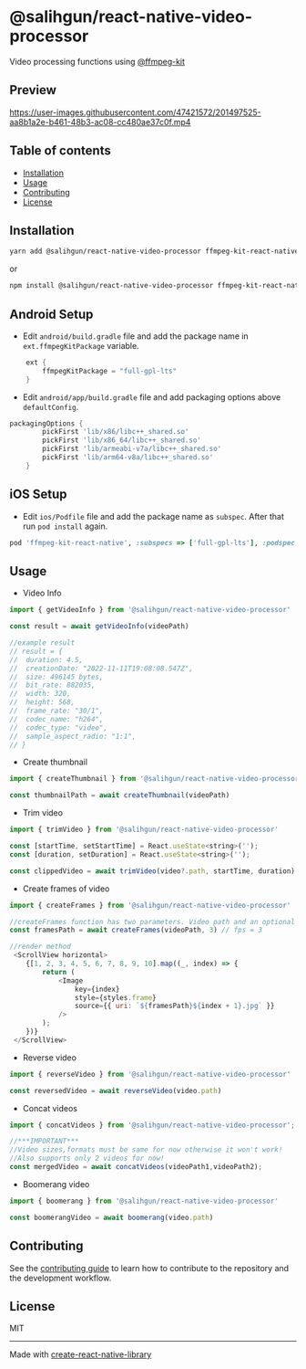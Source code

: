 # @salihgun/react-native-video-processor

Video processing functions using [@ffmpeg-kit](https://github.com/arthenica/ffmpeg-kit)

## Preview

https://user-images.githubusercontent.com/47421572/201497525-aa8b1a2e-b461-48b3-ac08-cc480ae37c0f.mp4

## Table of contents

- [Installation](#installation)
- [Usage](#usage)
- [Contributing](#contributing)
- [License](#license)

## Installation

```sh
yarn add @salihgun/react-native-video-processor ffmpeg-kit-react-native
```

or

```sh
npm install @salihgun/react-native-video-processor ffmpeg-kit-react-native
```

## Android Setup

- Edit `android/build.gradle` file and add the package name in `ext.ffmpegKitPackage` variable.

```gradle
    ext {
        ffmpegKitPackage = "full-gpl-lts"
    }
```

- Edit `android/app/build.gradle` file and add packaging options above `defaultConfig`.

```gradle
packagingOptions {
        pickFirst 'lib/x86/libc++_shared.so'
        pickFirst 'lib/x86_64/libc++_shared.so'
        pickFirst 'lib/armeabi-v7a/libc++_shared.so'
        pickFirst 'lib/arm64-v8a/libc++_shared.so'
    }
```

## iOS Setup

- Edit `ios/Podfile` file and add the package name as `subspec`. After that run `pod install` again.

```ruby
pod 'ffmpeg-kit-react-native', :subspecs => ['full-gpl-lts'], :podspec => '../node_modules/ffmpeg-kit-react-native/ffmpeg-kit-react-native.podspec'
```

## Usage

- Video Info

```js
import { getVideoInfo } from '@salihgun/react-native-video-processor'

const result = await getVideoInfo(videoPath)

//example result
// result = {
//  duration: 4.5,
//  creationDate: "2022-11-11T19:08:08.547Z",
//  size: 496145 bytes,
//  bit_rate: 882035,
//  width: 320,
//  height: 568,
//  frame_rate: "30/1",
//  codec_name: "h264",
//  codec_type: "video",
//  sample_aspect_radio: "1:1",
// }
```

- Create thumbnail

```js
import { createThumbnail } from '@salihgun/react-native-video-processor'

const thumbnailPath = await createThumbnail(videoPath)
```

- Trim video

```js
import { trimVideo } from '@salihgun/react-native-video-processor'

const [startTime, setStartTime] = React.useState<string>('');
const [duration, setDuration] = React.useState<string>('');

const clippedVideo = await trimVideo(video?.path, startTime, duration)
```

- Create frames of video

```js
import { createFrames } from '@salihgun/react-native-video-processor'

//createFrames function has two parameters. Video path and an optional fps value which is default 1
const framesPath = await createFrames(videoPath, 3) // fps = 3

//render method
 <ScrollView horizontal>
    {[1, 2, 3, 4, 5, 6, 7, 8, 9, 10].map((_, index) => {
        return (
            <Image
                key={index}
                style={styles.frame}
                source={{ uri: `${framesPath}${index + 1}.jpg` }}
            />
        );
    })}
 </ScrollView>

```

- Reverse video

```js
import { reverseVideo } from '@salihgun/react-native-video-processor'

const reversedVideo = await reverseVideo(video.path)

```

- Concat videos

```js
import { concatVideos } from '@salihgun/react-native-video-processor';

//***IMPORTANT***
//Video sizes,formats must be same for now otherwise it won't work!
//Also supports only 2 videos for now!
const mergedVideo = await concatVideos(videoPath1,videoPath2);

```

- Boomerang video

```js
import { boomerang } from '@salihgun/react-native-video-processor'

const boomerangVideo = await boomerang(video.path)

```

## Contributing

See the [contributing guide](CONTRIBUTING.md) to learn how to contribute to the repository and the development workflow.

## License

MIT

---

Made with [create-react-native-library](https://github.com/callstack/react-native-builder-bob)
